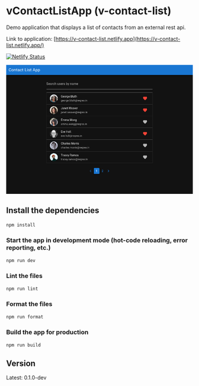 # vContactListApp (v-contact-list)

Demo application that displays a list of contacts from an external rest api.

Link to application:
[https://v-contact-list.netlify.app](https://v-contact-list.netlify.app/)

[![Netlify Status](https://api.netlify.com/api/v1/badges/0a73d326-9c3c-48f6-8f00-85f28cff5d00/deploy-status)](https://app.netlify.com/sites/v-contact-list/deploys)

![contact-list-screenshot](contact-list.png)

## Install the dependencies
```bash
npm install
```

### Start the app in development mode (hot-code reloading, error reporting, etc.)
```bash
npm run dev
```

### Lint the files
```bash
npm run lint
```

### Format the files
```bash
npm run format
```

### Build the app for production
```
npm run build
```

## Version
Latest: 0.1.0-dev
